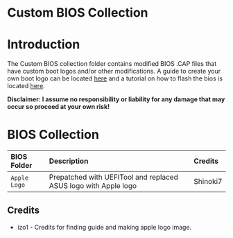 # Custom BIOS Collection

# Introduction
The Custom BIOS collection folder contains modified BIOS .CAP files that have custom boot logos and/or other modifications.  A guide to create your own boot logo can be located [here](https://climbjoe.tv/how-to-change-your-mainboard-boot-logo-image-to-custom-imac-pro-image-logo/) and a tutorial on how to flash the bios is located [here](https://www.tonymacx86.com/threads/x299-big-sur-support.302143/post-2165360).  

**Disclaimer: I assume no responsibility or liability for any damage that may occur so proceed at your own risk!**

# BIOS Collection
| BIOS Folder | Description | Credits |
| :------- | :---------- | :---------- |
|`Apple Logo` | Prepatched with UEFITool and replaced ASUS logo with Apple logo | Shinoki7 |


## Credits
* izo1 - Credits for finding guide and making apple logo image.
